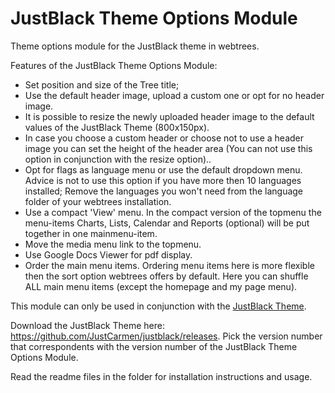 JustBlack Theme Options Module
==============================

Theme options module for the JustBlack theme in webtrees.

Features of the JustBlack Theme Options Module:
* Set position and size of the Tree title;
* Use the default header image, upload a custom one or opt for no header image.
* It is possible to resize the newly uploaded header image to the default values of the JustBlack Theme (800x150px).
* In case you choose a custom header or choose not to use a header image you can set the height of the header area (You can not use this option in conjunction with the resize option)..
* Opt for flags as language menu or use the default dropdown menu. Advice is not to use this option if you have more then 10 languages installed; Remove the languages you won't need from the language folder of your webtrees installation.
* Use a compact 'View' menu. In the compact version of the topmenu the menu-items Charts, Lists, Calendar and Reports (optional) will be put together in one mainmenu-item.
* Move the media menu link to the topmenu.
* Use Google Docs Viewer for pdf display.
* Order the main menu items. Ordering menu items here is more flexible then the sort option webtrees offers by default. Here you can shuffle ALL main menu items (except the homepage and my page menu). 

This module can only be used in conjunction with the <a href="https://github.com/JustCarmen/justblack">JustBlack Theme</a>.

Download the JustBlack Theme here: https://github.com/JustCarmen/justblack/releases. Pick the version number that correspondents with the version number of the JustBlack Theme Options Module.

Read the readme files in the folder for installation instructions and usage.
